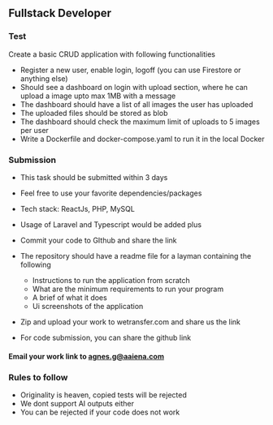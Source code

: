 ## Fullstack Developer

### Test

Create a basic CRUD application with following functionalities

- Register a new user, enable login, logoff (you can use Firestore or anything else)
- Should see a dashboard on login with upload section, where he can upload a image upto max 1MB with a message
- The dashboard should have a list of all images the user has uploaded
- The uploaded files should be stored as blob
- The dashboard should check the maximum limit of uploads to 5 images per user
- Write a Dockerfile and docker-compose.yaml to run it in the local Docker


### Submission
- This task should be submitted within 3 days
- Feel free to use your favorite dependencies/packages
- Tech stack: ReactJs, PHP, MySQL
- Usage of Laravel and Typescript would be added plus
- Commit your code to GIthub and share the link
- The repository should have a readme file for a layman containing the following
    - Instructions to run the application from scratch
    - What are the minimum requirements to run your program
    - A brief of what it does
    - Ui screenshots of the application

- Zip and upload your work to wetransfer.com and share us the link
- For code submission, you can share the github link

#### Email your work link to agnes.g@aaiena.com 

### Rules to follow
- Originality is heaven, copied tests will be rejected
- We dont support AI outputs either
- You can be rejected if your code does not work








